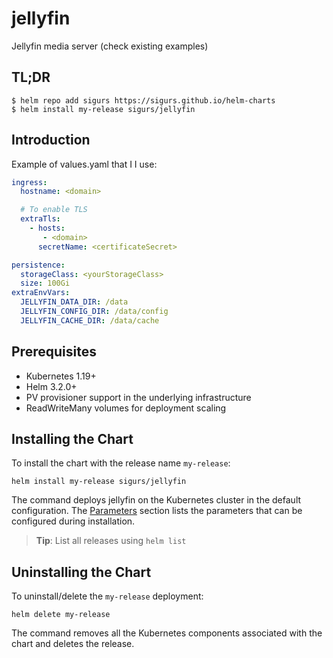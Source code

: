 <!--- app-name: jellyfin -->

# jellyfin

Jellyfin media server (check existing examples)

## TL;DR

```console
$ helm repo add sigurs https://sigurs.github.io/helm-charts
$ helm install my-release sigurs/jellyfin
```

## Introduction

Example of values.yaml that I I use: 

```yaml
ingress:
  hostname: <domain>

  # To enable TLS
  extraTls:
    - hosts:
       - <domain>
      secretName: <certificateSecret>

persistence:
  storageClass: <yourStorageClass>
  size: 100Gi
extraEnvVars:
  JELLYFIN_DATA_DIR: /data
  JELLYFIN_CONFIG_DIR: /data/config
  JELLYFIN_CACHE_DIR: /data/cache

```
## Prerequisites

- Kubernetes 1.19+
- Helm 3.2.0+
- PV provisioner support in the underlying infrastructure
- ReadWriteMany volumes for deployment scaling

## Installing the Chart

To install the chart with the release name `my-release`:

```console
helm install my-release sigurs/jellyfin
```

The command deploys jellyfin on the Kubernetes cluster in the default configuration. The [Parameters](#parameters) section lists the parameters that can be configured during installation.

> **Tip**: List all releases using `helm list`

## Uninstalling the Chart

To uninstall/delete the `my-release` deployment:

```console
helm delete my-release
```

The command removes all the Kubernetes components associated with the chart and deletes the release.

